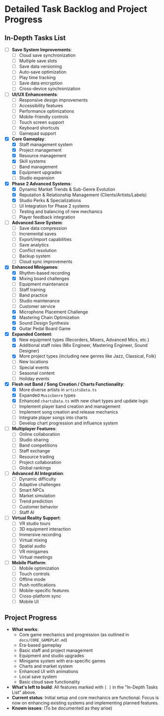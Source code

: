 # Detailed Task Backlog and Project Progress

## In-Depth Tasks List
- [ ] **Save System Improvements**:
    - [ ] Cloud save synchronization
    - [ ] Multiple save slots
    - [ ] Save data versioning
    - [ ] Auto-save optimization
    - [ ] Play time tracking
    - [ ] Save data encryption
    - [ ] Cross-device synchronization
- [ ] **UI/UX Enhancements**:
    - [ ] Responsive design improvements
    - [ ] Accessibility features
    - [ ] Performance optimizations
    - [ ] Mobile-friendly controls
    - [ ] Touch screen support
    - [ ] Keyboard shortcuts
    - [ ] Gamepad support
- [x] **Core Gameplay**:
    - [x] Staff management system
    - [x] Project management
    - [x] Resource management
    - [x] Skill systems
    - [ ] Band management
    - [x] Equipment upgrades
    - [ ] Studio expansion
- [x] **Phase 2 Advanced Systems**:
    - [x] Dynamic Market Trends & Sub-Genre Evolution
    - [x] Reputation & Relationship Management (Clients/Artists/Labels)
    - [x] Studio Perks & Specializations
    - [ ] UI Integration for Phase 2 systems
    - [ ] Testing and balancing of new mechanics
    - [ ] Player feedback integration
- [ ] **Advanced Save System**:
    - [ ] Save data compression
    - [ ] Incremental saves
    - [ ] Export/import capabilities
    - [ ] Save analytics
    - [ ] Conflict resolution
    - [ ] Backup system
    - [ ] Cloud sync improvements
- [x] **Enhanced Minigames**:
    - [x] Rhythm-based recording
    - [x] Mixing board challenges
    - [ ] Equipment maintenance
    - [ ] Staff training
    - [ ] Band practice
    - [ ] Studio maintenance
    - [ ] Customer service
    - [x] Microphone Placement Challenge
    - [x] Mastering Chain Optimization
    - [x] Sound Design Synthesis
    - [x] Guitar Pedal Board Game
- [x] **Expanded Content**:
    - [x] New equipment types (Recorders, Mixers, Advanced Mics, etc.)
    - [x] Additional staff roles (Mix Engineer, Mastering Engineer, Sound Designer)
    - [x] More project types (including new genres like Jazz, Classical, Folk)
    - [ ] New locations
    - [ ] Special events
    - [ ] Seasonal content
    - [ ] Holiday events
- [x] **Flesh out Band / Song Creation / Charts Functionality**:
    - [x] More diverse artists in `artistsData.ts`
    - [x] Expanded `MusicGenre` types
    - [x] Enhanced `chartsData.ts` with new chart types and update logic
    - [ ] Implement player band creation and management
    - [ ] Implement song creation and release mechanics
    - [ ] Integrate player songs into charts
    - [ ] Develop chart progression and influence system
- [ ] **Multiplayer Features**:
    - [ ] Online collaboration
    - [ ] Studio sharing
    - [ ] Band competitions
    - [ ] Staff exchange
    - [ ] Resource trading
    - [ ] Project collaboration
    - [ ] Global rankings
- [ ] **Advanced AI Integration**:
    - [ ] Dynamic difficulty
    - [ ] Adaptive challenges
    - [ ] Smart NPCs
    - [ ] Market simulation
    - [ ] Trend prediction
    - [ ] Customer behavior
    - [ ] Staff AI
- [ ] **Virtual Reality Support**:
    - [ ] VR studio tours
    - [ ] 3D equipment interaction
    - [ ] Immersive recording
    - [ ] Virtual mixing
    - [ ] Spatial audio
    - [ ] VR minigames
    - [ ] Virtual meetings
- [ ] **Mobile Platform**:
    - [ ] Mobile optimization
    - [ ] Touch controls
    - [ ] Offline mode
    - [ ] Push notifications
    - [ ] Mobile-specific features
    - [ ] Cross-platform sync
    - [ ] Mobile UI

## Project Progress
- **What works**:
    - Core game mechanics and progression (as outlined in `docs/CORE_GAMEPLAY.md`)
    - Era-based gameplay
    - Basic staff and project management
    - Equipment and studio upgrades
    - Minigame system with era-specific games
    - Charts and market system
    - Enhanced UI with animations
    - Local save system
    - Basic cloud save functionality
- **What's left to build**: All features marked with `[ ]` in the "In-Depth Tasks List" above.
- **Current status**: Initial setup and core mechanics are functional. Focus is now on enhancing existing systems and implementing planned features.
- **Known issues**: (To be documented as they arise)

